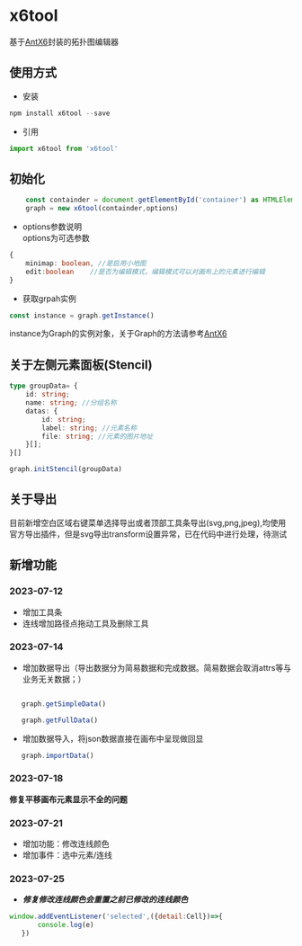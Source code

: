 # x6tool
基于[AntX6](https://x6.antv.antgroup.com/)封装的拓扑图编辑器

## 使用方式

- 安装
```js
npm install x6tool --save
```

- 引用
```js
import x6tool from 'x6tool'
```

## 初始化

```typescript
    const containder = document.getElementById('container') as HTMLElement
    graph = new x6tool(containder,options)
```

- options参数说明  
options为可选参数
```typescript
{
    minimap: boolean, //是启用小地图
    edit:boolean    //是否为编辑模式，编辑模式可以对画布上的元素进行编辑
}
```

- 获取grpah实例
```js
const instance = graph.getInstance()
```
instance为Graph的实例对象，关于Graph的方法请参考[AntX6](https://x6.antv.antgroup.com/)

## 关于左侧元素面板(Stencil)
```typescript
type groupData= {
    id: string;
    name: string; //分组名称
    datas: {
        id: string;
        label: string; //元素名称
        file: string; //元素的图片地址
    }[];
}[]

graph.initStencil(groupData)
```

## 关于导出
目前新增空白区域右键菜单选择导出或者顶部工具条导出(svg,png,jpeg),均使用官方导出插件，但是svg导出transform设置异常，已在代码中进行处理，待测试

## 新增功能
 ### 2023-07-12 
 - 增加工具条  
 - 连线增加路径点拖动工具及删除工具  

 ### 2023-07-14
 - 增加数据导出（导出数据分为简易数据和完成数据。简易数据会取消attrs等与业务无关数据；）
 ```js

    graph.getSimpleData()

    graph.getFullData()
```
 - 增加数据导入，将json数据直接在画布中呈现做回显
 ```js
    graph.importData()
```

 ### 2023-07-18
 **修复平移画布元素显示不全的问题**

 ### 2023-07-21
 - 增加功能：修改连线颜色
 - 增加事件：选中元素/连线

 ### 2023-07-25
 - ***修复修改连线颜色会重置之前已修改的连线颜色***
 ```js
 window.addEventListener('selected',({detail:Cell})=>{
        console.log(e)
    })
```


